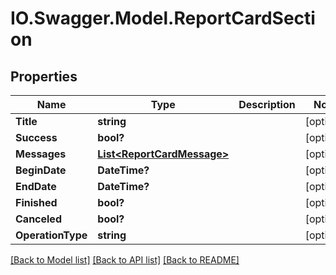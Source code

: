 # IO.Swagger.Model.ReportCardSection
## Properties

Name | Type | Description | Notes
------------ | ------------- | ------------- | -------------
**Title** | **string** |  | [optional] 
**Success** | **bool?** |  | [optional] 
**Messages** | [**List&lt;ReportCardMessage&gt;**](ReportCardMessage.md) |  | [optional] 
**BeginDate** | **DateTime?** |  | [optional] 
**EndDate** | **DateTime?** |  | [optional] 
**Finished** | **bool?** |  | [optional] 
**Canceled** | **bool?** |  | [optional] 
**OperationType** | **string** |  | [optional] 

[[Back to Model list]](../README.md#documentation-for-models) [[Back to API list]](../README.md#documentation-for-api-endpoints) [[Back to README]](../README.md)


